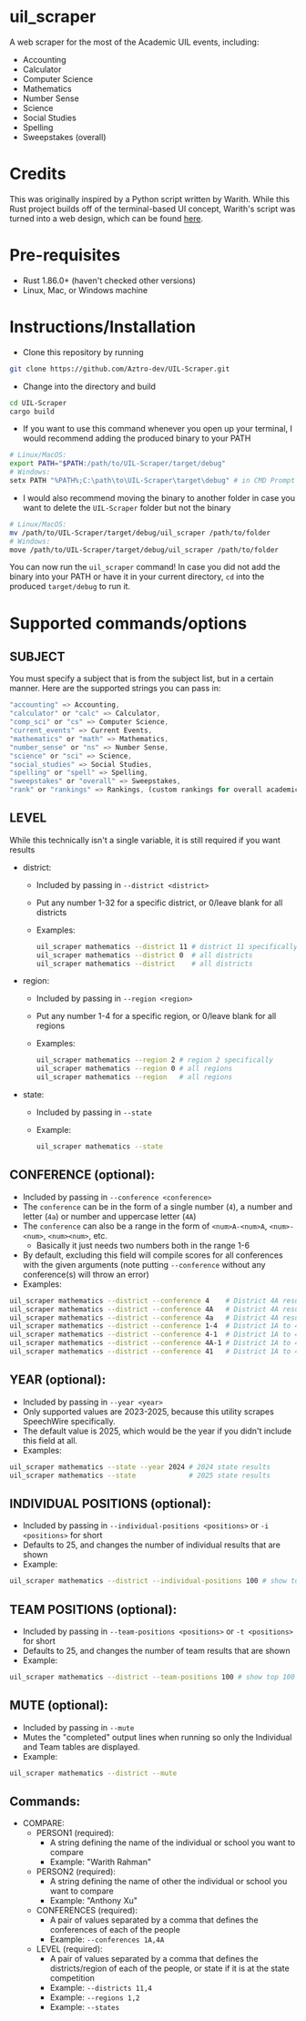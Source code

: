 # uil_scraper

A web scraper for the most of the Academic UIL events, including:

- Accounting
- Calculator
- Computer Science
- Mathematics
- Number Sense
- Science
- Social Studies
- Spelling
- Sweepstakes (overall)

# Credits

This was originally inspired by a Python script written by Warith. While this Rust project builds off of the terminal-based UI concept, Warith's script was turned into a web design, which can be found [here](https://github.com/warithr621/uil-hub).

# Pre-requisites

- Rust 1.86.0+ (haven't checked other versions)
- Linux, Mac, or Windows machine

# Instructions/Installation

- Clone this repository by running

```sh
git clone https://github.com/Aztro-dev/UIL-Scraper.git
```

- Change into the directory and build

```sh
cd UIL-Scraper
cargo build
```

- If you want to use this command whenever you open up your terminal, I would recommend adding the produced binary to your PATH

```sh
# Linux/MacOS:
export PATH="$PATH:/path/to/UIL-Scraper/target/debug"
# Windows:
setx PATH "%PATH%;C:\path\to\UIL-Scraper\target\debug" # in CMD Prompt
```

- I would also recommend moving the binary to another folder in case you want to delete the `UIL-Scraper` folder but not the binary

```sh
# Linux/MacOS:
mv /path/to/UIL-Scraper/target/debug/uil_scraper /path/to/folder
# Windows:
move /path/to/UIL-Scraper/target/debug/uil_scraper /path/to/folder
```

You can now run the `uil_scraper` command! In case you did not add the binary into your PATH or have it in your current directory, `cd` into the produced `target/debug` to run it.

# Supported commands/options

## SUBJECT

You must specify a subject that is from the subject list, but in a certain manner. Here are the supported strings you can pass in:

  ```rust
  "accounting" => Accounting,
  "calculator" or "calc" => Calculator,
  "comp_sci" or "cs" => Computer Science,
  "current_events" => Current Events,
  "mathematics" or "math" => Mathematics,
  "number_sense" or "ns" => Number Sense,
  "science" or "sci" => Science,
  "social_studies" => Social Studies,
  "spelling" or "spell" => Spelling,
  "sweepstakes" or "overall" => Sweepstakes,
  "rank" or "rankings" => Rankings, (custom rankings for overall academic events)
  ```

## LEVEL

While this technically isn't a single variable, it is still required if you want results

- district:

  - Included by passing in `--district <district>`
  - Put any number 1-32 for a specific district, or 0/leave blank for all districts
  - Examples:

    ```sh
    uil_scraper mathematics --district 11 # district 11 specifically
    uil_scraper mathematics --district 0  # all districts
    uil_scraper mathematics --district    # all districts
    ```

- region:

  - Included by passing in `--region <region>`
  - Put any number 1-4 for a specific region, or 0/leave blank for all regions
  - Examples:

    ```sh
    uil_scraper mathematics --region 2 # region 2 specifically
    uil_scraper mathematics --region 0 # all regions
    uil_scraper mathematics --region   # all regions 
    ```

- state:

  - Included by passing in `--state`
  - Example:

    ```sh
    uil_scraper mathematics --state
    ```

## CONFERENCE (optional):

  - Included by passing in `--conference <conference>`
  - The `conference` can be in the form of a single number (`4`), a number and letter (`4a`) or number and uppercase letter (`4A`)
  - The `conference` can also be a range in the form of `<num>A-<num>A`, `<num>-<num>`, `<num><num>`, etc.
    - Basically it just needs two numbers both in the range 1-6
  - By default, excluding this field will compile scores for all conferences with the given arguments (note putting `--conference` without any conference(s) will throw an error)
  - Examples:

  ```sh
  uil_scraper mathematics --district --conference 4    # District 4A results
  uil_scraper mathematics --district --conference 4A   # District 4A results
  uil_scraper mathematics --district --conference 4a   # District 4A results
  uil_scraper mathematics --district --conference 1-4  # District 1A to 4A results
  uil_scraper mathematics --district --conference 4-1  # District 1A to 4A results
  uil_scraper mathematics --district --conference 4A-1 # District 1A to 4A results
  uil_scraper mathematics --district --conference 41   # District 1A to 4A results
  ```

## YEAR (optional):

  - Included by passing in `--year <year>`
  - Only supported values are 2023-2025, because this utility scrapes SpeechWire specifically.
  - The default value is 2025, which would be the year if you didn't include this field at all.
  - Examples:

  ```sh
  uil_scraper mathematics --state --year 2024 # 2024 state results
  uil_scraper mathematics --state             # 2025 state results
  ```

## INDIVIDUAL POSITIONS (optional):

  - Included by passing in `--individual-positions <positions>` or `-i <positions>` for short
  - Defaults to 25, and changes the number of individual results that are shown
  - Example:

  ```sh
  uil_scraper mathematics --district --individual-positions 100 # show top 100 results
  ```

## TEAM POSITIONS (optional):

  - Included by passing in `--team-positions <positions>` or `-t <positions>` for short
  - Defaults to 25, and changes the number of team results that are shown
  - Example:

  ```sh
  uil_scraper mathematics --district --team-positions 100 # show top 100 results
  ```

## MUTE (optional):

  - Included by passing in `--mute`
  - Mutes the "completed" output lines when running so only the Individual and Team tables are displayed.
  - Example:

  ```sh
  uil_scraper mathematics --district --mute
  ```

## Commands:
  - COMPARE:
    - PERSON1 (required):
      - A string defining the name of the individual or school you want to compare
      - Example: "Warith Rahman"
    - PERSON2 (required):
      - A string defining the name of other the individual or school you want to compare
      - Example: "Anthony Xu"
    - CONFERENCES (required):
      - A pair of values separated by a comma that defines the conferences of each of the people
      - Example: `--conferences 1A,4A`
    - LEVEL (required):
      - A pair of values separated by a comma that defines the districts/region of each of the people, or state if it is at the state competition
      - Example: `--districts 11,4`
      - Example: `--regions 1,2`
      - Example: `--states`
